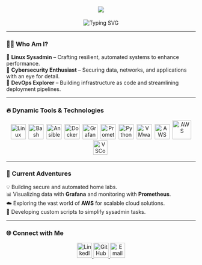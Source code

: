 <div align="center">
  <h1>
    <span style="color: #FFFF00;">
      <img src="https://readme-typing-svg.demolab.com?font=Fira+Code&size=36&duration=2000&pause=3000&color=FFFF00&center=true&vCenter=true&multiline=true&width=800&lines=👋+Hi+I'm+Tahir">
    </span>
  </h1>
  <p>
    <img src="https://readme-typing-svg.demolab.com?font=Fira+Code&size=24&duration=2000&pause=500&color=3fddf08&center=true&vCenter=true&width=600&lines=Linux+Sysadmin+%F0%9F%92%BB;DevOps+Explorer+%F0%9F%94%90;Cybersecurity+Enthusiast+%F0%9F%9A%80;RHCSA+Certified+%F0%9F%94%8D" alt="Typing SVG" />

  </p>
</div>

---

### 🧑‍💻 **Who Am I?**  
💼 **Linux Sysadmin** – Crafting resilient, automated systems to enhance performance.  
🔐 **Cybersecurity Enthusiast** – Securing data, networks, and applications with an eye for detail.  
🚀 **DevOps Explorer** – Building infrastructure as code and streamlining deployment pipelines. 

---

### 🔥 **Dynamic Tools & Technologies**  
<p align="center">
  <img src="https://cdn.jsdelivr.net/gh/devicons/devicon/icons/linux/linux-original.svg" title="Linux" alt="Linux" width="40" height="40"/>&nbsp;
  <img src="https://cdn.jsdelivr.net/gh/devicons/devicon/icons/bash/bash-original.svg" title="Bash" alt="Bash" width="40" height="40"/>&nbsp;
  <img src="https://cdn.jsdelivr.net/gh/devicons/devicon/icons/ansible/ansible-original.svg" title="Ansible" alt="Ansible" width="40" height="40"/>&nbsp;
  <img src="https://cdn.jsdelivr.net/gh/devicons/devicon/icons/docker/docker-original.svg" title="Docker" alt="Docker" width="40" height="40"/>&nbsp;
  <img src="https://cdn.jsdelivr.net/gh/devicons/devicon/icons/grafana/grafana-original.svg" title="Grafana" alt="Grafana" width="40" height="40"/>&nbsp;
  <img src="https://cdn.jsdelivr.net/gh/devicons/devicon/icons/prometheus/prometheus-original.svg" title="Prometheus" alt="Prometheus" width="40" height="40"/>&nbsp;
  <img src="https://cdn.jsdelivr.net/gh/devicons/devicon/icons/python/python-original.svg" title="Python" alt="Python" width="40" height="40"/>&nbsp;
  <img src="https://github.com/user-attachments/assets/09a9e6b7-ec74-4e2e-83fc-954c50b6a240" title="VMware" alt="VMware" width="40" height="40"/>&nbsp;
  <img src="https://cdn.jsdelivr.net/gh/devicons/devicon/icons/amazonwebservices/amazonwebservices-original-wordmark.svg" title="AWS" alt="AWS" width="40" height="40"/>&nbsp;
  <img src="https://github.com/user-attachments/assets/a8e888b5-6c80-41df-a5a8-7dd5be45509a" title="AWS" alt="AWS" width="50" height="50"/>
  <img src="https://cdn.jsdelivr.net/gh/devicons/devicon/icons/visualstudio/visualstudio-original.svg" title="VSCode" alt="VSCode" width="38" height="38"/>&nbsp;
  
</p>

---

### 🚀 **Current Adventures**  
💡 Building secure and automated home labs.  
📊 Visualizing data with **Grafana** and monitoring with **Prometheus**.  
☁️ Exploring the vast world of **AWS** for scalable cloud solutions.  
📂 Developing custom scripts to simplify sysadmin tasks.  

---

### 🌐 **Connect with Me**  
<p align="center">
  <a href="https://www.linkedin.com/in/tahirguluzade" target="_blank">
    <img src="https://cdn.jsdelivr.net/gh/devicons/devicon/icons/linkedin/linkedin-original.svg" title="LinkedIn" alt="LinkedIn" width="40" height="40"/>
  </a>
  <a href="https://github.com/tahirguluzade" target="_blank">
    <img src="https://cdn.jsdelivr.net/gh/devicons/devicon/icons/github/github-original.svg" title="GitHub" alt="GitHub" width="40" height="40"/>
  </a>
  <a href="mailto:youremail@example.com" target="_blank">
    <img src="https://cdn.jsdelivr.net/gh/devicons/devicon/icons/google/google-original.svg" title="Email" alt="Email" width="40" height="40"/>
  </a>
</p>



